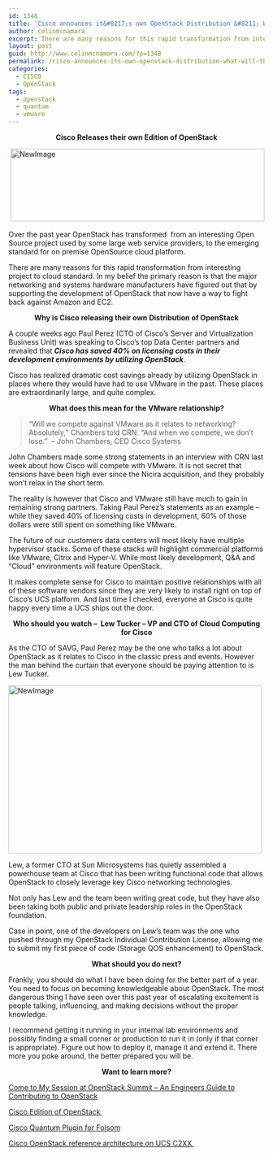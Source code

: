 ```yaml
---
id: 1348
title: 'Cisco announces it&#8217;s own OpenStack Distribution &#8211; What will the effect be on VMware?'
author: colinmcnamara
excerpt: There are many reasons for this rapid transformation from interesting project to cloud standard. In my belief the primary reason is that the major networking and systems hardware manufacturers have figured out that by supporting the development of OpenStack that now have a way to fight back against Amazon and EC2.
layout: post
guid: http://www.colinmcnamara.com/?p=1348
permalink: /cisco-announces-its-own-openstack-distribution-what-will-the-effect-be-on-vmware/
categories:
  - CISCO
  - OpenStack
tags:
  - openstack
  - quantum
  - vmware
---
```

<p style="text-align: center;">
  <strong>Cisco Releases their own Edition of OpenStack</strong>
</p>

 <img title="NewImage.png" src="http://www.colinmcnamara.com/wp-content/uploads/2012/10/NewImage1.png" alt="NewImage" width="500" height="143" border="0" />

Over the past year OpenStack has transformed  from an interesting Open Source project used by some large web service providers, to the emerging standard for on premise OpenSource cloud platform.

There are many reasons for this rapid transformation from interesting project to cloud standard. In my belief the primary reason is that the major networking and systems hardware manufacturers have figured out that by supporting the development of OpenStack that now have a way to fight back against Amazon and EC2.

<p style="text-align: center;">
  <strong>Why is Cisco releasing their own Distribution of OpenStack</strong>
</p>

<p style="text-align: left;">
  A couple weeks ago Paul Perez (CTO of Cisco&#8217;s Server and Virtualization Business Unit) was speaking to Cisco&#8217;s top Data Center partners and revealed that <em><strong>Cisco has saved 40% on licensing costs in their development environments by utilizing OpenStack</strong></em>.
</p>

<p style="text-align: left;">
  Cisco has realized dramatic cost savings already by utilizing OpenStack in places where they would have had to use VMware in the past. These places are extraordinarily large, and quite complex.
</p>

<p style="text-align: center;">
  <strong>What does this mean for the VMware relationship?</strong>
</p>

> <p style="text-align: left;">
>   &#8220;Will we compete against VMware as it relates to networking? Absolutely,&#8221; Chambers told CRN. &#8220;And when we compete, we don&#8217;t lose.&#8221;  &#8211; John Chambers, CEO Cisco Systems
> </p>

John Chambers made some strong statements in an interview with CRN last week about how Cisco will compete with VMware. It is not secret that tensions have been high ever since the Nicira acquisition, and they probably won&#8217;t relax in the short term.

The reality is however that Cisco and VMware still have much to gain in remaining strong partners. Taking Paul Perez&#8217;s statements as an example &#8211; while they saved 40% of licensing costs in development, 60% of those dollars were still spent on something like VMware.

The future of our customers data centers will most likely have multiple hypervisor stacks. Some of these stacks will highlight commercial platforms like VMware, Citrix and Hyper-V. While most likely development, Q&A and &#8220;Cloud&#8221; environments will feature OpenStack.

It makes complete sense for Cisco to maintain positive relationships with all of these software vendors since they are very likely to install right on top of Cisco&#8217;s UCS platform. And last time I checked, everyone at Cisco is quite happy every time a UCS ships out the door.

<p style="text-align: center;">
  <strong>Who should you watch &#8211;  Lew Tucker &#8211; VP and CTO of Cloud Computing for Cisco</strong>
</p>

<p style="text-align: left;">
  As the CTO of SAVG, Paul Perez may be the one who talks a lot about OpenStack as it relates to Cisco in the classic press and events. However the man behind the curtain that everyone should be paying attention to is Lew Tucker.
</p>

<p style="text-align: left;">
  <img title="NewImage.png" src="http://www.colinmcnamara.com/wp-content/uploads/2012/10/NewImage.png" alt="NewImage" width="498" height="331" border="0" />
</p>

Lew, a former CTO at Sun Microsystems has quietly assembled a powerhouse team at Cisco that has been writing functional code that allows OpenStack to closely leverage key Cisco networking technologies.

Not only has Lew and the team been writing great code, but they have also been taking both public and private leadership roles in the OpenStack foundation.

Case in point, one of the developers on Lew&#8217;s team was the one who pushed through my OpenStack Individual Contribution License, allowing me to submit my first piece of code (Storage QOS enhancement) to OpenStack.

<p style="text-align: center;">
  <strong>What should you do next?</strong>
</p>

Frankly, you should do what I have been doing for the better part of a year. You need to focus on becoming knowledgeable about OpenStack. The most dangerous thing I have seen over this past year of escalating excitement is people talking, influencing, and making decisions without the proper knowledge.

I recommend getting it running in your internal lab environments and possibly finding a small corner or production to run it in (only if that corner is appropriate). Figure out how to deploy it, manage it and extend it. There more you poke around, the better prepared you will be.

<p style="text-align: center;">
  <strong style="text-align: center;">Want to learn more?</strong>
</p>

[Come to My Session at OpenStack Summit &#8211; An Engineers Guide to Contributing to OpenStack][1]

[Cisco Edition of OpenStack ][2]

[Cisco Quantum Plugin for Folsom][3]

[Cisco OpenStack reference architecture on UCS C2XX ][4]

 [1]: http://openstacksummitfall2012.sched.org/event/61ec15daff51c67eaf3188b306a095c1?iframe=no&w=700&sidebar=no&bg=no#
 [2]: http://www.cisco.com/web/solutions/openstack/index.html
 [3]: http://docwiki.cisco.com/wiki/OpenStack:Quantum
 [4]: http://docwiki.cisco.com/wiki/OpenStack:Reference_Architectures:UCS_C2xx_M3